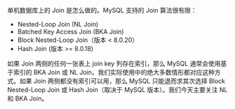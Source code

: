 单机数据库上的 Join 是怎么做的。MySQL 支持的 Join 算法很有限：

- Nested-Loop Join (NL Join)
- Batched Key Access Join (BKA Join)
- Block Nested-Loop Join（版本 < 8.0.20）
- Hash Join (版本 >= 8.0.18)

如果 Join 两侧的任何一张表上 join key 列存在索引，那么 MySQL 通常会使用基于索引的 BKA Join 或 NL Join，我们实际使用中的绝大多数情形都对应这种方式。如果 Join 两侧都没有索引可以用，那么 MySQL 只能退而求其次选择 Block Nested-Loop Join 或 Hash Join（取决于 MySQL 版本）。我们今天主要关注 NL 和 BKA Join。
